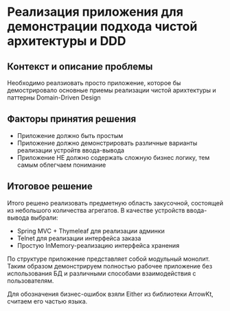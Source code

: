 # Реализация приложения для демонстрации подхода чистой архитектуры и DDD

## Контекст и описание проблемы

Необходимо реалзиовать просто приложение, которое бы демострировало 
основные приемы реализации чистой арихтектуры и паттерны Domain-Driven Design


## Факторы принятия решения

* Приложение должно быть простым
* Приложение должно демонстрировать различные варианты реализации устройтв ввода-вывода
* Приложение НЕ должно содержать сложную бизнес логику, тем самым облегчаем понимание

## Итоговое решение

Итого решено реализовать предметную область закусочной, 
состоящей из небольшого количества агрегатов. 
В качестве устройств ввода-вывода выбрали:
* Spring MVC + Thymeleaf для реализации админки
* Telnet для реализации интерфейса заказа
* Простую InMemory-реализацию интерфейса хранения

По структуре приложение представляет собой модульный монолит.
Таким образом демонстрируем полностью рабочее приложение без использования БД 
и различными способами взаимодействия с пользователям.

Для обозначения бизнес-ошибок взяли Either из библиотеки ArrowKt, считаем его частью языка.